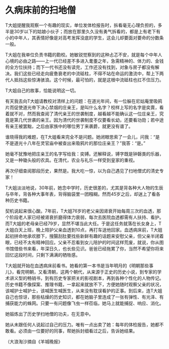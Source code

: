 # 久病床前的扫地僧

T大姐提醒我观察一个有趣的现实，单位发体检报告时，拆看毫无心理负担的，多半是30岁以下的姑娘小伙子；而放在那里久久没有勇气拆看的，都是上有老下有小的中年人，其表情好像是对高考发挥没底的学生，这会儿却要面对要命的分数条一般。 

T大姐在我单位负责书籍的勘校。她敏锐觉察到的这种忐忑不安，就是每个中年人心境的必由之路——上一代已经差不多进入耄耋之年，急需精神的、体力的、金钱的全方位扶持；而下一代书还没有读完，工作还没有找到，对象与房子都没有解决。我们这些已经走向疲惫衰老的中流砥柱，不得不站在命运的激流中，帮上下两代人抵挡这些惊涛骇浪。这个时候，最可怕的，就是这根中流砥柱也扛不住压力。 

T大姐自己的故事，恰能说明这一切。 

有天我去向T大姐请教校对清样上的问题：在道光年间，有一位躲在尼姑庵里吸鸦片而促使道光帝下决心禁烟的庄亲王，是叫什么名字？校样上写的名字是奕賣，看着就不对，然而我查阅了清代亲王的世袭制度，越看越不能确认这一位庄亲王，究竟是第几代世袭的亲王。因为清代的世袭制度不仅要看长幼，还要看功勋；若中途有亲王被罢黜，之后由家族中的哪位男丁来袭爵，就更没有谱了。 

谁晓得我的难题，在T大姐看来完全不是问题。她闭眼思索了一会儿，问我：“是不是道光十八年在灵官庙中被查出来吸鸦片的那位庄亲王？”我答：“是。” 

她毫不犹豫地把庄亲王的名字写给我：奕镈。还解释说，镈字既是钟磬类的乐器，又是一种锄头般的农具。在清代，农业与礼乐一样受到皇家的重视。 

再次仔细查阅那段历史，果然是。我大吃一惊，以为自己遇见了扫地僧式的清史专家！ 

T大姐淡淡地说，30年前，她念中学时，历史很差的，尤其是背各种大人物的生辰与卒年，背各种大事年表，背得脑袋里一团糨糊。然而45岁之后，却迷上了看各种历史书籍。 

契机说起来很心酸。7年前，T大姐76岁的老父亲因肾衰开始每周三次的血透，那个阶段老人家已经被肾衰折磨得体力衰弱，每次去医院血透都需有人扶持、看护。而T大姐的老母亲已经79岁，显然不堪当此大任。于是这任务就落在长女身上，T大姐白天上班，晚上陪护父亲血透到10点，再打车送他回家。血透病床前，T大姐起初拼命地承欢膝下，搜腸刮肚要找些新鲜有趣的话题来安慰父亲，但父亲半闭着眼，已经不太有精神回应。父亲不忍看到女儿陪护的时间这样荒废，就说，你从图书馆借些书来看，年深日久，也长些见识。爸爸已经拖累了你，当然不希望你将来回忆这段时间，只剩下满满的牺牲感。 

T大姐就开始在血透病床前看书。她看的第一本书是当年明月的《明朝那些事儿》，看完明朝，又看清朝，这两个朝代，从来源于正史的历史小说，到专家的学术讲义型的畅销书，到有历史专家把关的影视剧本，再到各种个性化的人物传记。历史书籍不像探案、推理书籍，一拿起来就放不下，方便她随时观察父亲的状况，该喊护士喊护士，该喊医生喊医生，从来没有耽误看护的正事。到后来，连T大姐自己也惊讶，那些枯燥的历史知识，都在她脑子里连成了一张有弹性、有光泽、有捕获能力的蛛网。只要一有问题像飞虫一样莅临，她马上就能捕捉、响应、消化。 

她锻炼出了历史学扫地僧的功夫，在无意中。 

她从未跟任何人说起过自己的压力。唯有一点出卖了她：每年的体检报告，她都不敢看。必须由一位要好的同事，帮她拆封细看过之后，告诉她结果。 

（大浪淘沙摘自《羊城晚报》